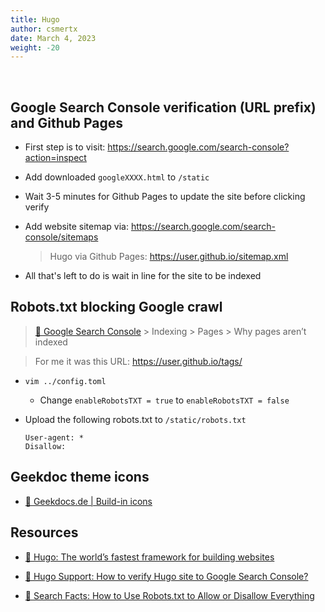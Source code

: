 ```yaml
---
title: Hugo
author: csmertx
date: March 4, 2023
weight: -20
---
```


<br />

## Google Search Console verification (URL prefix) and Github Pages

- First step is to visit: https://search.google.com/search-console?action=inspect

- Add downloaded ```googleXXXX.html``` to ```/static```

- Wait 3-5 minutes for Github Pages to update the site before clicking verify

- Add website sitemap via: https://search.google.com/search-console/sitemaps
    
    > Hugo via Github Pages: https://user.github.io/sitemap.xml

- All that's left to do is wait in line for the site to be indexed

## Robots.txt blocking Google crawl

> [🔗 Google Search Console](https://search.google.com/search-console) > Indexing > Pages > Why pages aren’t indexed

> For me it was this URL: https://user.github.io/tags/

- ```vim ../config.toml```

    - Change ```enableRobotsTXT = true``` to ```enableRobotsTXT = false```

- Upload the following robots.txt to ```/static/robots.txt```

    ```
    User-agent: *
    Disallow:
    ```

## Geekdoc theme icons

- [🔗 Geekdocs.de | Build-in icons](https://geekdocs.de/features/icon-sets/#build-in-icons)

## Resources

- [🔗 Hugo: The world’s fastest framework for building websites](https://gohugo.io/)

- [🔗 Hugo Support: How to verify Hugo site to Google Search Console?](https://discourse.gohugo.io/t/how-to-verify-hugo-site-to-google-search-console/15078)

- [🔗 Search Facts: How to Use Robots.txt to Allow or Disallow Everything](https://searchfacts.com/robots-txt-allow-disallow-all/)
